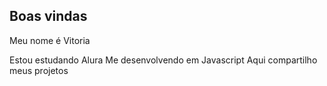 ## Boas vindas

Meu nome é Vitoria

Estou estudando Alura
Me desenvolvendo em Javascript
Aqui compartilho meus projetos
